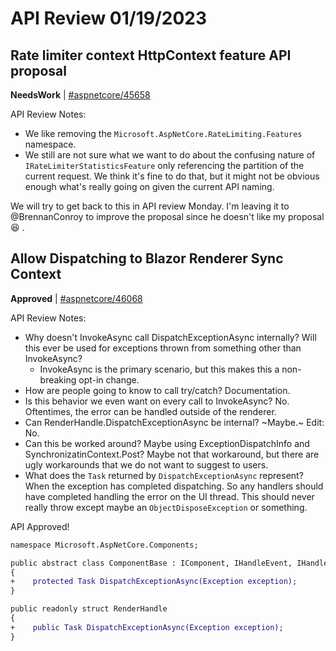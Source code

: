 # API Review 01/19/2023

## Rate limiter context HttpContext feature API proposal

**NeedsWork** | [#aspnetcore/45658](https://github.com/dotnet/aspnetcore/issues/45658#issuecomment-1397735591)

API Review Notes:

- We like removing the `Microsoft.AspNetCore.RateLimiting.Features` namespace.
- We still are not sure what we want to do about the confusing nature of `IRateLimiterStatisticsFeature` only referencing the partition of the current request. We think it's fine to do that, but it might not be obvious enough what's really going on given the current API naming.

We will try to get back to this in API review Monday. I'm leaving it to @BrennanConroy to improve the proposal since he doesn't like my proposal 😆 .
## Allow Dispatching to Blazor Renderer Sync Context

**Approved** | [#aspnetcore/46068](https://github.com/dotnet/aspnetcore/issues/46068#issuecomment-1397749256)

API Review Notes:

- Why doesn't InvokeAsync call DispatchExceptionAsync internally? Will this ever be used for exceptions thrown from something other than InvokeAsync?
    - InvokeAsync is the primary scenario, but this makes this a non-breaking opt-in change.
- How are people going to know to call try/catch? Documentation.
- Is this behavior we even want on every call to InvokeAsync? No. Oftentimes, the error can be handled outside of the renderer.
- Can RenderHandle.DispatchExceptionAsync be internal? ~Maybe.~ Edit: No.
- Can this be worked around? Maybe using ExceptionDispatchInfo and SynchronizatinContext.Post? Maybe not that workaround, but there are ugly workarounds that we do not want to suggest to users.
- What does the `Task` returned by `DispatchExceptionAsync` represent? When the exception has completed dispatching. So any handlers should have completed handling the error on the UI thread. This should never really throw except maybe an `ObjectDisposeException` or something.

API Approved!

```diff
namespace Microsoft.AspNetCore.Components;

public abstract class ComponentBase : IComponent, IHandleEvent, IHandleAfterRender
{
+    protected Task DispatchExceptionAsync(Exception exception);
}

public readonly struct RenderHandle
{
+    public Task DispatchExceptionAsync(Exception exception);
}
```

